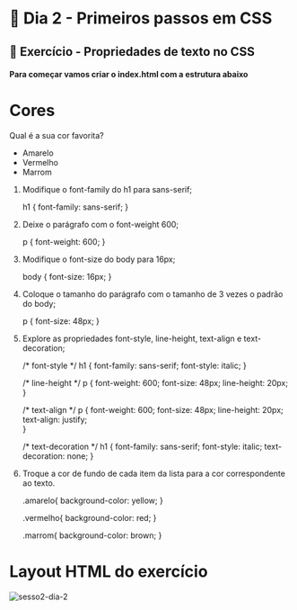 # :dart: Dia 2 - Primeiros passos em CSS

## :rocket: Exercício - Propriedades de texto no CSS

#### Para começar vamos criar o index.html com a estrutura abaixo

<!DOCTYPE html>
<html lang="pt-br">
  <head>
    <meta charset="UTF-8">
    <title>HTML</title>
    <style></style>
  </head>
  <body>
    <h1>Cores</h1>
    <p>Qual é a sua cor favorita?</p>
    <ul>
      <li>Amarelo</li>
      <li>Vermelho</li>
      <li>Marrom</li>
    </ul>
  </body>
</html>

1. Modifique o font-family do h1 para sans-serif;

    h1 { font-family: sans-serif; }

2. Deixe o parágrafo com o font-weight 600;

    p { font-weight: 600; }

3. Modifique o font-size do body para 16px;
    
    body { font-size: 16px; }

4. Coloque o tamanho do parágrafo com o tamanho de 3 vezes o padrão do body;

    p { font-size: 48px; }

5. Explore as propriedades font-style, line-height, text-align e text-decoration;
    
    /* font-style */
    h1 {
      font-family: sans-serif;
      font-style: italic;
    }
    
    /* line-height */
    p {
      font-weight: 600;
      font-size: 48px;
      line-height: 20px;    
    }
    
    /* text-align */
    p {
      font-weight: 600;
      font-size: 48px;
      line-height: 20px;
      text-align: justify;      
    }

    /* text-decoration */
    h1 {
      font-family: sans-serif;
      font-style: italic;
      text-decoration: none;
    }

6. Troque a cor de fundo de cada item da lista para a cor correspondente ao texto.

    .amarelo{ background-color: yellow; }

    .vermelho{ background-color: red; }

    .marrom{ background-color: brown; }
 
 
# Layout HTML do exercício

![sesso2-dia-2](https://github.com/rafaelmagalhaesguedes/trybe-exercicios/assets/8412507/692da090-6c25-4335-88ad-c61598f298a1)

